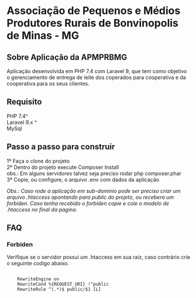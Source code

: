 <p align="center"> 
<h1>Associação de Pequenos e 
Médios Produtores Rurais de 
Bonvinopolis de Minas - MG</h1>
</a></p>



## Sobre Aplicação da APMPRBMG

<p>Aplicação desenvolvida em PHP 7.4 com Laravel 9, que tem como objetivo o gerenciamento de entrega de leite dos coperados para cooperativa e da cooperativa para os seus clientes.</p>

## Requisito

PHP 7.4^<br/>
Laravel 9.x ^<br/>
MySql

## Passo a passo para construir

1º Faça o clone do projeto<br/>
2º Dentro do projeto execute Composer Install <br/>
    obs.: Em alguns servidores talvez seja preciso rodar php composer.phar<br/>
3º Copie, ou configure, o arquivo .env com dados da aplicação<br/>

<i>Obs.: Caso rode a aplicação em sub-dominio pode ser preciso criar um arquivo .htaccess apontando para public do projeto, ou recebera um forbiden.
Caso tenha recebido o forbiden copie e cole o modelo de .htaccess no final da pagina.</i>

## FAQ
### Forbiden

<p>Verifique se o servidor possui um .htaccess em sua raiz, caso contrário crie o seguinte codigo abaixo.</P>
<code><pre>
<IfModule mod_rewrite.c>
    RewriteEngine on
    RewriteCond %{REQUEST_URI} !^public
    RewriteRule ^(.*)$ public/$1 [L]
</IfModule>
</pre></code>

